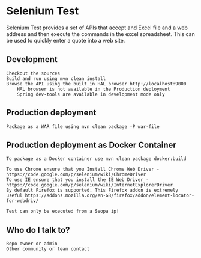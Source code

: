 Selenium Test
==============

Selenium Test provides a set of APIs that accept and Excel file and a web address and then execute the commands in the excel spreadsheet. This can be used to quickly enter a quote into a web site.


Development
--------------

    Checkout the sources
    Build and run using mvn clean install
    Browse the API using the built in HAL browser http://localhost:9000
        HAL browser is not available in the Production deployment
        Spring dev-tools are available in development mode only

Production deployment
--------------

    Package as a WAR file using mvn clean package -P war-file

Production deployment as Docker Container
--------------

    To package as a Docker container use mvn clean package docker:build

    To use Chrome ensure that you Install Chrome Web Driver - https://code.google.com/p/selenium/wiki/ChromeDriver
    To use IE ensure that you install the IE Web Driver - https://code.google.com/p/selenium/wiki/InternetExplorerDriver
    By default Firefox is supported. This Firefox addon is extremely useful https://addons.mozilla.org/en-GB/firefox/addon/element-locator-for-webdriv/ 

    Test can only be executed from a Seopa ip!

Who do I talk to?
--------------

    Repo owner or admin
    Other community or team contact